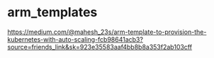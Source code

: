 # arm_templates

https://medium.com/@mahesh_23s/arm-template-to-provision-the-kubernetes-with-auto-scaling-fcb98641acb3?source=friends_link&sk=923e35583aaf4bb8b8a353f2ab103cff
